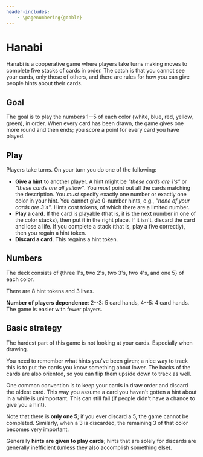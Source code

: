 ```yaml
---
header-includes:
    - \pagenumbering{gobble}
---
```


# Hanabi

Hanabi is a cooperative game where players take turns making moves to complete five stacks of cards in order. The catch is that you cannot see your cards, only those of others, and there are rules for how you can give people hints about their cards.

## Goal

The goal is to play the numbers 1--5 of each color (white, blue, red, yellow, green), in order. When every card has been drawn, the game gives one more round and then ends; you score a point for every card you have played.

## Play

Players take turns. On your turn you do one of the following:

- **Give a hint** to another player. A hint might be _"these cards are 1's"_ or _"these cards are all yellow"_. You _must_ point out all the cards matching the description. You _must_ specify exactly one number or exactly one color in your hint. You cannot give 0-number hints, e.g., _"none of your cards are 3's"_. Hints cost tokens, of which there are a limited number.
- **Play a card**. If the card is playable (that is, it is the next number in one of the color stacks), then put it in the right place. If it isn't, discard the card and lose a life. If you complete a stack (that is, play a five correctly), then you regain a hint token.
- **Discard a card**. This regains a hint token.

## Numbers

The deck consists of {three 1's, two 2's, two 3's, two 4's, and one 5} of each color.

There are 8 hint tokens and 3 lives.

**Number of players dependence**: 2--3: 5 card hands, 4--5: 4 card hands. The game is easier with fewer players.

## Basic strategy

The hardest part of this game is not looking at your cards. Especially when drawing.

You need to remember what hints you've been given; a nice way to track this is to put the cards you know something about lower. The backs of the cards are also oriented, so you can flip them upside down to track as well.

One common convention is to keep your cards in draw order and discard the oldest card. This way you assume a card you haven't gotten a hint about in a while is unimportant. This can still fail (if people didn't have a chance to give you a hint).

Note that there is **only one 5**; if you ever discard a 5, the game cannot be completed. Similarly, when a 3 is discarded, the remaining 3 of that color becomes very important.

Generally **hints are given to play cards**; hints that are solely for discards are generally inefficient (unless they also accomplish something else).
